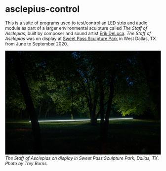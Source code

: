 # asclepius-control

This is a suite of programs used to test/control an LED strip and audio module as part of a larger environmental sculpture called *The Staff of Asclepias*, built by composer and sound artist [Erik DeLuca](https://www.erikdeluca.com). *The Staff of Asclepias* was on display at [Sweet Pass Sculpture Park](https://sweetpasssculpturepark.com) in West Dallas, TX from June to September 2020.

![The Staff of Asclepias](/doc/sweet-pass-asclepius.jpg)*The Staff of Asclepias on display in Sweet Pass Sculpture Park, Dallas, TX. Photo by Trey Burns.*
